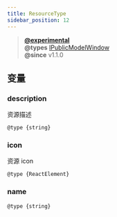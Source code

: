 ```yaml
---
title: ResourceType
sidebar_position: 12
---
```


> **[@experimental](./#experimental)**<br/>
> **@types** [IPublicModelWindow](https://github.com/alibaba/lowcode-engine/blob/main/packages/types/src/shell/model/resource-type.ts)<br/>
> **@since** v1.1.0

## 变量

### description

资源描述

`@type {string}`

### icon

资源 icon

`@type {ReactElement}`

### name

`@type {string}`
